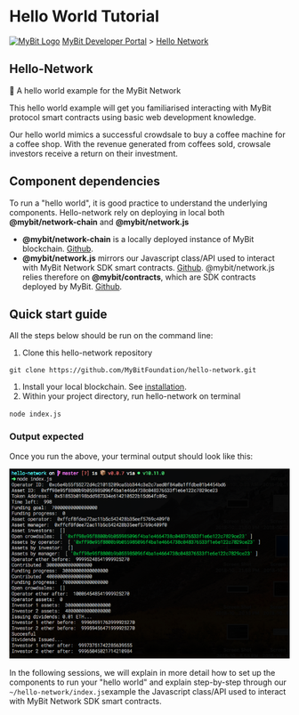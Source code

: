 # Hello World Tutorial

 [![MyBit Logo](https://files.mybit.io/mybit-icon-28x28.png)](https://mybit.io/) [MyBit Developer Portal](https://developer.mybit.io/portal/) &gt; [Hello Network](https://developer.mybit.io/hello-network)

## Hello-Network

🔷 A hello world example for the MyBit Network

This hello world example will get you familiarised interacting with MyBit protocol smart contracts using basic web development knowledge.

Our hello world mimics a successful crowdsale to buy a coffee machine for a coffee shop. With the revenue generated from coffees sold, crowsale investors receive a return on their investment.

## Component dependencies

To run a "hello world", it is good practice to understand the underlying components. Hello-network rely on deploying in local both **@mybit/network-chain** and **@mybit/network.js**

* **@mybit/network-chain** is a locally deployed instance of MyBit blockchain. [Github](https://github.com/MyBitFoundation/MyBit-Chain.tech).
* **@mybit/network.js** mirrors our Javascript class/API used to interact with MyBit Network SDK smart contracts.  [Github](https://github.com/MyBitFoundation/network.js). @mybit/network.js relies therefore on **@mybit/contracts**, which are  SDK contracts deployed by MyBit. [Github](https://github.com/MyBitFoundation/MyBit-Network.tech).

## Quick start guide

All the steps below should be run on the command line:

1. Clone this hello-network repository

```text
git clone https://github.com/MyBitFoundation/hello-network.git
```

1. Install your local blockchain. See [installation](https://developer.mybit.io/hello-network/~/edit/drafts/-LP3bZnshIxL8ayzSrK6/set-up-mybit-chain#how-do-i-install-mybit-chain).
2. Within your project directory, run hello-network on terminal

 `node index.js`

### Output expected

Once you run the above, your terminal output should look like this:

![Hello-network example](.gitbook/assets/screen-shot-2018-10-18-at-4.34.54-pm.png)

In the following sessions, we will explain in more detail how to set up the components to run your "hello world" and explain step-by-step through our `~/hello-network/index.js`example the Javascript class/API  used to interact with MyBit Network SDK smart contracts.
